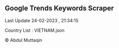

## Google Trends Keywords Scraper 
 
Last Update 24-02-2023 , 21:34:15

Country List :
VIETNAM.json



© Abdul Muttaqin 
